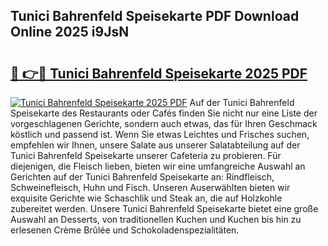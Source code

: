 ## Tunici Bahrenfeld Speisekarte PDF Download Online 2025 i9JsN

# <h2><a href="http://gc5yssu.nevu.top/?p=Tunici+Bahrenfeld+Speisekarte">🔗 👉🔴 Tunici Bahrenfeld Speisekarte 2025 PDF</a></h2>

[![Tunici Bahrenfeld Speisekarte 2025 PDF](https://i.imgur.com/dBaPXMq.png)](http://gc5yssu.nevu.top/?p=Tunici+Bahrenfeld+Speisekarte)
Auf der Tunici Bahrenfeld Speisekarte des Restaurants oder Cafés finden Sie nicht nur eine Liste der vorgeschlagenen Gerichte, sondern auch etwas, das für Ihren Geschmack köstlich und passend ist. Wenn Sie etwas Leichtes und Frisches suchen, empfehlen wir Ihnen, unsere Salate aus unserer Salatabteilung auf der Tunici Bahrenfeld Speisekarte unserer Cafeteria zu probieren. Für diejenigen, die Fleisch lieben, bieten wir eine umfangreiche Auswahl an Gerichten auf der Tunici Bahrenfeld Speisekarte an: Rindfleisch, Schweinefleisch, Huhn und Fisch. Unseren Auserwählten bieten wir exquisite Gerichte wie Schaschlik und Steak an, die auf Holzkohle zubereitet werden. Unsere Tunici Bahrenfeld Speisekarte bietet eine große Auswahl an Desserts, von traditionellen Kuchen und Kuchen bis hin zu erlesenen Crème Brûlée und Schokoladenspezialitäten.
